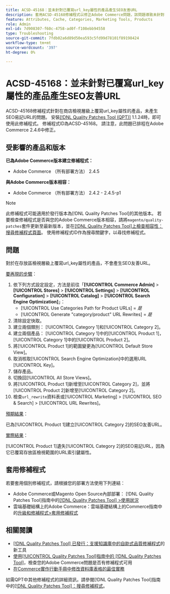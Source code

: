 ```yaml
---
title: ACSD-45168：並未針對已覆寫url_key屬性的產品產生SEO友善URL
description: 套用ACSD-45168修補程式以修正Adobe Commerce問題，該問題導致未針對在商店檢視層級上覆寫url_key屬性的產品產生SEO易記URL。
feature: Attributes, Cache, Categories, Marketing Tools, Products
role: Admin
exl-id: 7d908307-f60c-4758-ad0f-f108ebb94558
type: Troubleshooting
source-git-commit: 7fdb02a6d89d50ea593c5fd99d78101f89198424
workflow-type: tm+mt
source-wordcount: '397'
ht-degree: 0%

---
```


# ACSD-45168：並未針對已覆寫url_key屬性的產品產生SEO友善URL

ACSD-45168修補程式針對在商店檢視層級上覆寫url_key屬性的產品，未產生SEO易記URL的問題。 安裝[[!DNL Quality Patches Tool (QPT)]](https://experienceleague.adobe.com/en/docs/commerce-operations/tools/quality-patches-tool/quality-patches-tool-to-self-serve-quality-patches) 1.1.24時，即可使用此修補程式。 修補程式ID為ACSD-45168。 請注意，此問題已排程在Adobe Commerce 2.4.6中修正。

## 受影響的產品和版本

**已為Adobe Commerce版本建立修補程式：**

* Adobe Commerce （所有部署方法） 2.4.5

**與Adobe Commerce版本相容：**

* Adobe Commerce （所有部署方法） 2.4.2 - 2.4.5-p1

>[!NOTE]
>
>此修補程式可能適用於發行版本為[!DNL Quality Patches Tool]的其他版本。 若要檢查修補程式是否與您的Adobe Commerce版本相容，請將`magento/quality-patches`套件更新至最新版本，並在[[!DNL Quality Patches Tool]上檢查相容性：搜尋修補程式頁面](https://experienceleague.adobe.com/tools/commerce-quality-patches/index.html)。 使用修補程式ID作為搜尋關鍵字，以尋找修補程式。

## 問題

對於在存放區檢視層級上覆寫url_key屬性的產品，不會產生SEO友善URL。

<u>要再現的步驟</u>：

1. 依下列方式設定設定，方法是前往「**[!UICONTROL Commerce Admin]** > **[!UICONTROL Stores]** > **[!UICONTROL Settings]** > **[!UICONTROL Configuration]** > **[!UICONTROL Catalog]** > **[!UICONTROL Search Engine Optimization]**」：
   * [!UICONTROL Use Categories Path for Product URLs] = *是*
   * [!UICONTROL Generate "category/product" URL Rewrites] = *是*
1. 清除設定快取。
1. 建立兩個類別： [!UICONTROL Category 1]和[!UICONTROL Category 2]。
1. 建立兩個產品： [!UICONTROL Category 1]中的[!UICONTROL Product 1]，[!UICONTROL Category 1]中的[!UICONTROL Product 2]。
1. 將[!UICONTROL Product 1]的範圍變更為[!UICONTROL Default Store View]。
1. 取消核取[!UICONTROL Search Engine Optimization]中的選用URL [!UICONTROL Key]。
1. 儲存產品。
1. 切換回[!UICONTROL All Store Views]。
1. 將[!UICONTROL Product 1]新增至[!UICONTROL Category 2]，並將[!UICONTROL Product 2]新增至[!UICONTROL Category 2]。
1. 檢查`url_rewrite`資料表或[!UICONTROL Marketing] > [!UICONTROL SEO & Search] > [!UICONTROL URL Rewrites]。

<u>預期結果</u>：

已為[!UICONTROL Product 1]建立[!UICONTROL Category 2]的SEO友善URL。

<u>實際結果</u>：

[!UICONTROL Product 1]遺失[!UICONTROL Category 2]的SEO易記URL，因為它已覆寫存放區檢視範圍的URL索引鍵屬性。

## 套用修補程式

若要套用個別修補程式，請根據您的部署方法使用下列連結：

* Adobe Commerce或Magento Open Source內部部署： [!DNL Quality Patches Tool]指南中的[[!DNL Quality Patches Tool] >使用狀況](/help/tools/quality-patches-tool/usage.md)
* 雲端基礎結構上的Adobe Commerce：雲端基礎結構上的Commerce指南中的[升級和修補程式>套用修補程式](https://experienceleague.adobe.com/docs/commerce-cloud-service/user-guide/develop/upgrade/apply-patches.html)

## 相關閱讀

* [[!DNL Quality Patches Tool] 已發行：支援知識庫中的自助式品質修補程式](https://experienceleague.adobe.com/en/docs/commerce-operations/tools/quality-patches-tool/quality-patches-tool-to-self-serve-quality-patches)的新工具
* [使用[!UICONTROL Quality Patches Tool]指南中的 [!DNL Quality Patches Tool]](/help/tools/quality-patches-tool/patches-available-in-qpt/check-patch-for-magento-issue-with-magento-quality-patches.md)，檢查您的Adobe Commerce問題是否有修補程式可用
* [在Commerce實作行動手冊中修改資料庫表格的最佳實務](https://experienceleague.adobe.com/en/docs/commerce-operations/implementation-playbook/best-practices/development/modifying-core-and-third-party-tables#why-adobe-recommends-avoiding-modifications)

如需QPT中其他修補程式的詳細資訊，請參閱[!DNL Quality Patches Tool]指南中的[[!DNL Quality Patches Tool]：搜尋修補程式](https://experienceleague.adobe.com/tools/commerce-quality-patches/index.html)。
